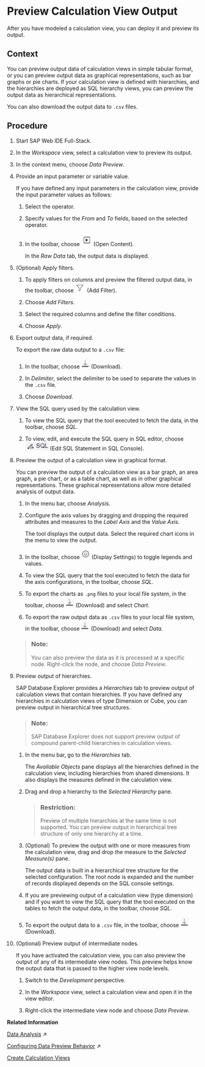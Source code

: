 <!-- loio903eff885ebd4c5cadb1e0c3e58f681d -->

# Preview Calculation View Output

After you have modeled a calculation view, you can deploy it and preview its output.



## Context

You can preview output data of calculation views in simple tabular format, or you can preview output data as graphical representations, such as bar graphs or pie charts. If your calculation view is defined with hierarchies, and the hierarchies are deployed as SQL hierarchy views, you can preview the output data as hierarchical representations.

You can also download the output data to `.csv` files.



<a name="loio903eff885ebd4c5cadb1e0c3e58f681d__steps_nrx_ggl_qyb"/>

## Procedure

1.  Start SAP Web IDE Full-Stack.

2.  In the *Workspace* view, select a calculation view to preview its output.

3.  In the context menu, choose *Data Preview*.

4.  Provide an input parameter or variable value.

    If you have defined any input parameters in the calculation view, provide the input parameter values as follows:

    1.  Select the operator.

    2.  Specify values for the *From* and *To* fields, based on the selected operator.

    3.  In the toolbar, choose ![](images/Open_Content_28e1183.jpg) \(Open Content\).

        In the *Raw Data* tab, the output data is displayed.


5.  \(Optional\) Apply filters.

    1.  To apply filters on columns and preview the filtered output data, in the toolbar, choose ![](images/Filter_f553f3d.png) \(Add Filter\).

    2.  Choose *Add Filters*.

    3.  Select the required columns and define the filter conditions.

    4.  Choose *Apply*.


6.  Export output data, if required.

    To export the raw data output to a `.csv` file:

    1.  In the toolbar, choose ![](images/Download_30e7d1e.png) \(Download\).

    2.  In *Delimiter*, select the delimiter to be used to separate the values in the `.csv` file.

    3.  Choose *Download*.


7.  View the SQL query used by the calculation view.

    1.  To view the SQL query that the tool executed to fetch the data, in the toolbar, choose *SQL*.

    2.  To view, edit, and execute the SQL query in SQL editor, choose ![](images/SQL_9bdadeb.png) \(Edit SQL Statement in SQL Console\).


8.  Preview the output of a calculation view in graphical format.

    You can preview the output of a calculation view as a bar graph, an area graph, a pie chart, or as a table chart, as well as in other graphical representations. These graphical representations allow more detailed analysis of output data.

    1.  In the menu bar, choose *Analysis*.

    2.  Configure the axis values by dragging and dropping the required attributes and measures to the *Label Axis* and the *Value Axis*.

        The tool displays the output data. Select the required chart icons in the menu to view the output.

    3.  In the toolbar, choose ![](images/Settings_DataPreview_e220dd1.png) \(Display Settings\) to toggle legends and values.

    4.  To view the SQL query that the tool executed to fetch the data for the axis configurations, in the toolbar, choose *SQL*.

    5.  To export the charts as `.png` files to your local file system, in the toolbar, choose ![](images/Download_30e7d1e.png) \(Download\) and select *Chart*.

    6.  To export the raw output data as `.csv` files to your local file system, in the toolbar, choose ![](images/Download_30e7d1e.png) \(Download\) and select *Data*.


    > ### Note:  
    > You can also preview the data as it is processed at a specific node. Right-click the node, and choose *Data Preview*.

9.  Preview output of hierarchies.

    SAP Database Explorer provides a *Hierarchies* tab to preview output of calculation views that contain hierarchies. If you have defined any hierarchies in calculation views of type Dimension or Cube, you can preview output in hierarchical tree structures.

    > ### Note:  
    > SAP Database Explorer does not support preview output of compound parent-child hierarchies in calculation views.

    1.  In the menu bar, go to the *Hierarchies* tab.

        The *Available Objects* pane displays all the hierarchies defined in the calculation view, including hierarchies from shared dimensions. It also displays the measures defined in the calculation view.

    2.  Drag and drop a hierarchy to the *Selected Hierarchy* pane.

        > ### Restriction:  
        > Preview of multiple hierarchies at the same time is not supported. You can preview output in hierarchical tree structure of only one hierarchy at a time.

    3.  \(Optional\) To preview the output with one or more measures from the calculation view, drag and drop the measure to the *Selected Measure\(s\)* pane.

        The output data is built in a hierarchical tree structure for the selected configuration. The root node is expanded and the number of records displayed depends on the SQL console settings.

    4.  If you are previewing output of a calculation view \(type dimension\) and if you want to view the SQL query that the tool executed on the tables to fetch the output data, in the toolbar, choose *SQL*.

    5.  To export the output data to a `.csv` file, in the toolbar, choose ![](images/Download_30e7d1e.png) \(Download\).


10. \(Optional\) Preview output of intermediate nodes.

    If you have activated the calculation view, you can also preview the output of any of its intermediate view nodes. This preview helps know the output data that is passed to the higher view node levels.

    1.  Switch to the *Development* perspective.

    2.  In the *Workspace* view, select a calculation view and open it in the view editor.

    3.  Right-click the intermediate view node and choose *Data Preview*.



**Related Information**  


[Data Analysis](https://help.sap.com/viewer/d625b46ef0b445abb2c2fd9ba008c265/2023_4_QRC/en-US/42beb7bab4484130958ef62ee7b031aa.html "After you have modeled a calculation view, you can analyze its output.") :arrow_upper_right:

[Configuring Data Preview Behavior](https://help.sap.com/viewer/d625b46ef0b445abb2c2fd9ba008c265/2023_4_QRC/en-US/92883c2b13c74649b183590c4b5744ae.html "You can configure different preview options.") :arrow_upper_right:

[Create Calculation Views](create-calculation-views-5aeb56c.md "Use a graphical editor to create calculation views that depict complex business scenarios.")

